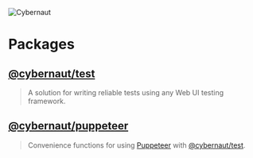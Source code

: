 ![Cybernaut][cybernaut-logo]

# Packages

## [@cybernaut/test][package-test]

> A solution for writing reliable tests using any Web UI testing framework.

## [@cybernaut/puppeteer][package-puppeteer]

> Convenience functions for using [Puppeteer][external-puppeteer] with [@cybernaut/test][package-test].

[cybernaut-logo]: https://cybernaut.js.org/logo.svg

[package-puppeteer]: https://github.com/clebert/cybernaut/tree/master/@cybernaut/puppeteer
[package-test]: https://github.com/clebert/cybernaut/tree/master/@cybernaut/test

[external-puppeteer]: https://github.com/GoogleChrome/puppeteer
